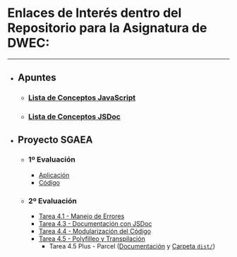 # Enlaces de Interés dentro del Repositorio para la Asignatura de DWEC:

---

- ## Apuntes
    - ### [Lista de Conceptos JavaScript](LISTA%20DE%20CONCEPTOS%20JAVASCRIPT.md)
    - ### [Lista de Conceptos JSDoc](LISTA%20DE%20CONCEPTOS%20JSDOC.md)
- ## Proyecto SGAEA
    - ### 1º Evaluación
        - [Aplicación](https://aloncraftmc.github.io/DWEC_VIEW_HernandezRobles_Alonso/SGAEA/Original%20(1%C2%AA%20Evaluaci%C3%B3n)/index.html)
        - [Código](SGAEA/Original%20(1ª%20Evaluación)/script.js)
    - ### 2º Evaluación
        - [Tarea 4.1 - Manejo de Errores](SGAEA/Tarea_4_1/script.js)
        - [Tarea 4.3 - Documentación con JSDoc](https://aloncraftmc.github.io/DWEC_VIEW_HernandezRobles_Alonso/SGAEA/Tarea_4_3/docs/index.html)
        - [Tarea 4.4 - Modularización del Código](https://aloncraftmc.github.io/DWEC_VIEW_HernandezRobles_Alonso/SGAEA/Tarea_4_4/docs/index.html)
        - [Tarea 4.5 - Polyfilleo y Transpilación](SGAEA/Tarea_4_5/dist/bundle.js)
            - Tarea 4.5 Plus - Parcel ([Documentación](SGAEA/Tarea_4_5_Plus/docmedia/Tarea%204.5%20Plus.md) y [Carpeta `dist/`](SGAEA/Tarea_4_5_Plus/dist/))